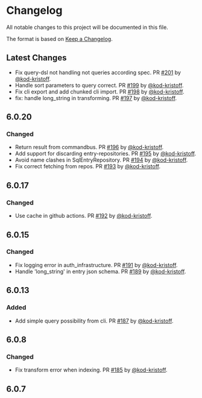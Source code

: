 # Changelog

All notable changes to this project will be documented in this file.

The format is based on [Keep a Changelog](https://keepachangelog.com/en/1.0.0/).

## Latest Changes

- Fix query-dsl not handling not queries according spec. PR [#201](https://github.com/spraakbanken/karp-backend/pull/201) by [@kod-kristoff](https://github.com/kod-kristoff).
- Handle sort parameters to query correct. PR [#199](https://github.com/spraakbanken/karp-backend/pull/199) by [@kod-kristoff](https://github.com/kod-kristoff).
- Fix cli export and add chunked cli import. PR [#198](https://github.com/spraakbanken/karp-backend/pull/198) by [@kod-kristoff](https://github.com/kod-kristoff).
- fix: handle long_string in transforming. PR [#197](https://github.com/spraakbanken/karp-backend/pull/197) by [@kod-kristoff](https://github.com/kod-kristoff).

## 6.0.20

### Changed

- Return result from commandbus. PR [#196](https://github.com/spraakbanken/karp-backend/pull/196) by [@kod-kristoff](https://github.com/kod-kristoff).
- Add support for discarding entry-repositories. PR [#195](https://github.com/spraakbanken/karp-backend/pull/195) by [@kod-kristoff](https://github.com/kod-kristoff).
- Avoid name clashes in SqlEntryRepository. PR [#194](https://github.com/spraakbanken/karp-backend/pull/194) by [@kod-kristoff](https://github.com/kod-kristoff).
- Fix correct fetching from repos. PR [#193](https://github.com/spraakbanken/karp-backend/pull/193) by [@kod-kristoff](https://github.com/kod-kristoff).

## 6.0.17

### Changed

- Use cache in github actions. PR [#192](https://github.com/spraakbanken/karp-backend/pull/192) by [@kod-kristoff](https://github.com/kod-kristoff).

## 6.0.15

### Changed

- Fix logging error in auth_infrastructure. PR [#191](https://github.com/spraakbanken/karp-backend/pull/191) by [@kod-kristoff](https://github.com/kod-kristoff).
- Handle 'long_string' in entry json schema. PR [#189](https://github.com/spraakbanken/karp-backend/pull/189) by [@kod-kristoff](https://github.com/kod-kristoff).

## 6.0.13

### Added

- Add simple query possibility from cli. PR [#187](https://github.com/spraakbanken/karp-backend/pull/187) by [@kod-kristoff](https://github.com/kod-kristoff).

## 6.0.8

### Changed

- Fix transform error when indexing. PR [#185](https://github.com/spraakbanken/karp-backend/pull/185) by [@kod-kristoff](https://github.com/kod-kristoff).

## 6.0.7
